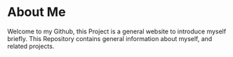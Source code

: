 # About Me

Welcome to my Github, this Project is a general website to introduce myself briefly. This Repository contains general information about myself, and related projects.
